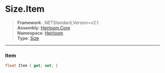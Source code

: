 # Size.Item

> **Framework**: .NETStandard,Version=v2.1  
> **Assembly**: [Heirloom.Core][0]  
> **Namespace**: [Heirloom][0]  
> **Type**: [Size][1]  

--------------------------------------------------------------------------------

### Item

```cs
float Item { get; set; }
```

[0]: ../Heirloom.Core.md
[1]: Heirloom.Size.md
